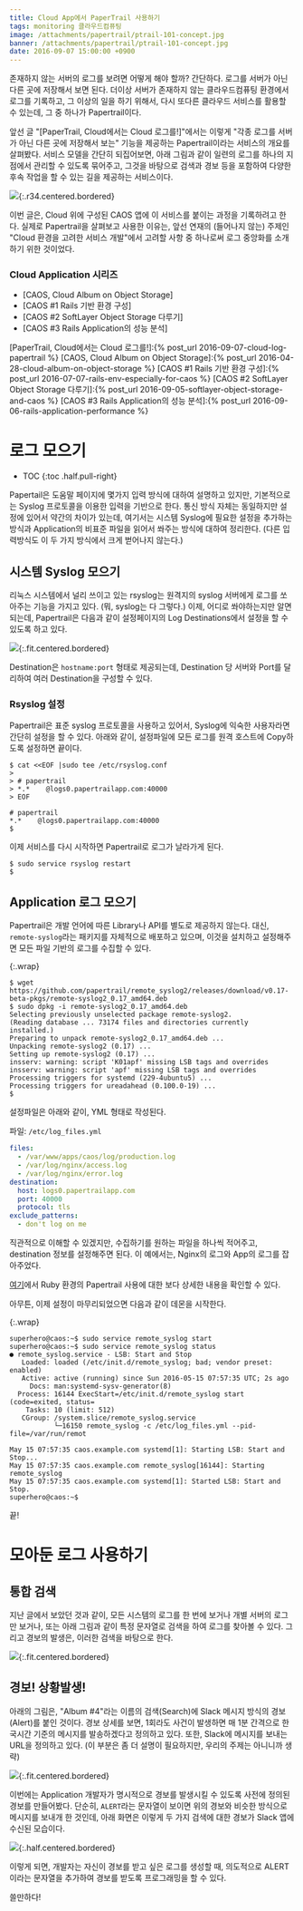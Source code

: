 ```yaml
---
title: Cloud App에서 PaperTrail 사용하기
tags: monitoring 클라우드컴퓨팅
image: /attachments/papertrail/ptrail-101-concept.jpg
banner: /attachments/papertrail/ptrail-101-concept.jpg
date: 2016-09-07 15:00:00 +0900
---
```

존재하지 않는 서버의 로그를 보려면 어떻게 해야 할까? 간단하다. 로그를
서버가 아닌 다른 곳에 저장해서 보면 된다. 더이상 서버가 존재하지 않는
클라우드컴퓨팅 환경에서 로그를 기록하고, 그 이상의 일을 하기 위해서,
다시 또다른 클라우드 서비스를 활용할 수 있는데, 그 중 하나가
Papertrail이다.


앞선 글 "[PaperTrail, Cloud에서는 Cloud 로그를!]"에서는 이렇게 "각종
로그를 서버가 아닌 다른 곳에 저장해서 보는" 기능을 제공하는
Papertrail이라는 서비스의 개요를 살펴봤다.  서비스 모델을 간단히
되집어보면, 아래 그림과 같이 일련의 로그를 하나의 지점에서 관리할 수
있도록 묶어주고, 그것을 바탕으로 검색과 경보 등을 포함하여 다양한 후속
작업을 할 수 있는 길을 제공하는 서비스이다.

![](/attachments/papertrail/ptrail-101-concept.jpg){:.r34.centered.bordered}

이번 글은, Cloud 위에 구성된 CAOS 앱에 이 서비스를 붙이는 과정을
기록하려고 한다. 실제로 Papertrail을 살펴보고 사용한 이유는, 앞선
연재의 (들어나지 않는) 주제인 "Cloud 환경을 고려한 서비스 개발"에서
고려할 사항 중 하나로써 로그 중앙화를 소개하기 위한 것이었다.

### Cloud Application 시리즈

* [CAOS, Cloud Album on Object Storage]
* [CAOS #1 Rails 기반 환경 구성]
* [CAOS #2 SoftLayer Object Storage 다루기]
* [CAOS #3 Rails Application의 성능 분석]

[PaperTrail, Cloud에서는 Cloud 로그를!]:{% post_url 2016-09-07-cloud-log-papertrail %}
[CAOS, Cloud Album on Object Storage]:{% post_url 2016-04-28-cloud-album-on-object-storage %}
[CAOS #1 Rails 기반 환경 구성]:{% post_url 2016-07-07-rails-env-especially-for-caos %}
[CAOS #2 SoftLayer Object Storage 다루기]:{% post_url 2016-09-05-softlayer-object-storage-and-caos %}
[CAOS #3 Rails Application의 성능 분석]:{% post_url 2016-09-06-rails-application-performance %}

# 로그 모으기

* TOC
{:toc .half.pull-right}

Papertail은 도움말 페이지에 몇가지 입력 방식에 대하여 설명하고 있지만,
기본적으로는 Syslog 프로토콜을 이용한 입력을 기반으로 한다. 통신 방식
자체는 동일하지만 설정에 있어서 약간의 차이가 있는데, 여기서는 시스템
Syslog에 필요한 설정을 추가하는 방식과 Application의 비표준 파일을
읽어서 쏴주는 방식에 대하여 정리한다. (다른 입력방식도 이 두 가지
방식에서 크게 벋어나지 않는다.)

## 시스템 Syslog 모으기

리눅스 시스템에서 널리 쓰이고 있는 rsyslog는 원격지의 syslog 서버에게
로그를 쏘아주는 기능을 가지고 있다. (뭐, syslog는 다 그렇다.) 이제,
어디로 쏴야하는지만 알면 되는데, Papertrail은 다음과 같이 설정페이지의
Log Destinations에서 설정을 할 수 있도록 하고 있다.

![](/attachments/papertrail/ptrail-405-destinations.png){:.fit.centered.bordered}

Destination은 `hostname:port` 형태로 제공되는데, Destination 당 서버와
Port를 달리하여 여러 Destination을 구성할 수 있다.

### Rsyslog 설정

Papertrail은 표준 syslog 프로토콜을 사용하고 있어서, Syslog에 익숙한
사용자라면 간단히 설정을 할 수 있다. 아래와 같이, 설정파일에 모든 로그를
원격 호스트에 Copy하도록 설정하면 끝이다.

```console
$ cat <<EOF |sudo tee /etc/rsyslog.conf
> 
> # papertrail
> *.*    @logs0.papertrailapp.com:40000
> EOF

# papertrail
*.*    @logs0.papertrailapp.com:40000
$ 
```

이제 서비스를 다시 시작하면 Papertrail로 로그가 날라가게 된다.

```console
$ sudo service rsyslog restart
$ 
```

## Application 로그 모으기

Papertrail은 개발 언어에 따른 Library나 API를 별도로 제공하지 않는다.
대신, `remote-syslog`라는 패키지를 자체적으로 배포하고 있으며, 이것을
설치하고 설정해주면 모든 파일 기반의 로그를 수집할 수 있다.

{:.wrap}
```console
$ wget https://github.com/papertrail/remote_syslog2/releases/download/v0.17-beta-pkgs/remote-syslog2_0.17_amd64.deb
$ sudo dpkg -i remote-syslog2_0.17_amd64.deb 
Selecting previously unselected package remote-syslog2.
(Reading database ... 73174 files and directories currently installed.)
Preparing to unpack remote-syslog2_0.17_amd64.deb ...
Unpacking remote-syslog2 (0.17) ...
Setting up remote-syslog2 (0.17) ...
insserv: warning: script 'K01apf' missing LSB tags and overrides
insserv: warning: script 'apf' missing LSB tags and overrides
Processing triggers for systemd (229-4ubuntu5) ...
Processing triggers for ureadahead (0.100.0-19) ...
$ 
```

설정파일은 아래와 같이, YML 형태로 작성된다.

파일: `/etc/log_files.yml`

```yml
files:
  - /var/www/apps/caos/log/production.log
  - /var/log/nginx/access.log
  - /var/log/nginx/error.log
destination:
  host: logs0.papertrailapp.com
  port: 40000
  protocol: tls
exclude_patterns:
  - don't log on me
```

직관적으로 이해할 수 있겠지만, 수집하기를 원하는 파일을 하나씩 적어주고,
destination 정보를 설정해주면 된다. 이 예에서는, Nginx의 로그와 App의
로그를 잡아주었다.

[여기](http://help.papertrailapp.com/kb/configuration/configuring-centralized-logging-from-ruby-on-rails-apps/)에서 Ruby 환경의 Papertrail 사용에 대한
보다 상세한 내용을 확인할 수 있다.

아무튼, 이제 설정이 마무리되었으면 다음과 같이 데몬을 시작한다.

{:.wrap}
```console
superhero@caos:~$ sudo service remote_syslog start
superhero@caos:~$ sudo service remote_syslog status
● remote_syslog.service - LSB: Start and Stop
   Loaded: loaded (/etc/init.d/remote_syslog; bad; vendor preset: enabled)
   Active: active (running) since Sun 2016-05-15 07:57:35 UTC; 2s ago
     Docs: man:systemd-sysv-generator(8)
  Process: 16144 ExecStart=/etc/init.d/remote_syslog start (code=exited, status=
    Tasks: 10 (limit: 512)
   CGroup: /system.slice/remote_syslog.service
           └─16150 remote_syslog -c /etc/log_files.yml --pid-file=/var/run/remot

May 15 07:57:35 caos.example.com systemd[1]: Starting LSB: Start and Stop...
May 15 07:57:35 caos.example.com remote_syslog[16144]: Starting remote_syslog
May 15 07:57:35 caos.example.com systemd[1]: Started LSB: Start and Stop.
superhero@caos:~$ 
```

끝!




# 모아둔 로그 사용하기

## 통합 검색

지난 글에서 보았던 것과 같이, 모든 시스템의 로그를 한 번에 보거나 개별
서버의 로그만 보거나, 또는 아래 그림과 같이 특정 문자열로 검색을 하여
로그를 찾아볼 수 있다. 그리고 경보의 발생은, 이러한 검색을 바탕으로 한다.

![](/attachments/papertrail/ptrail-210-filtered.png){:.fit.centered.bordered}

## 경보! 상황발생!

아래의 그림은, "Album #4"라는 이름의 검색(Search)에 Slack 메시지 방식의
경보(Alert)를 붙인 것이다. 경보 상세를 보면, 1회라도 사건이 발생하면 매
1분 간격으로 한국시간 기준의 메시지를 발송하겠다고 정의하고 있다. 또한,
Slack에 메시지를 보내는 URL을 정의하고 있다. (이 부분은 좀 더 설명이
필요하지만, 우리의 주제는 아니니까 생략)

![](/attachments/papertrail/ptrail-321-alert-edit.png){:.fit.centered.bordered}

이번에는 Application 개발자가 명시적으로 경보를 발생시킬 수 있도록
사전에 정의된 경보를 만들어봤다. 단순히, `ALERT`라는 문자열이 보이면
위의 경보와 비슷한 방식으로 메시지를 보내개 한 것인데, 아래 화면은
이렇게 두 가지 검색에 대한 경보가 Slack 앱에 수신된 모습이다.

![](/attachments/papertrail/ptrail-slack-alert.png){:.half.centered.bordered}

이렇게 되면, 개발자는 자신이 경보를 받고 싶은 로그를 생성할 때,
의도적으로 ALERT이라는 문자열을 추가하여 경보를 받도록 프로그래밍을
할 수 있다.


쓸만하다!
